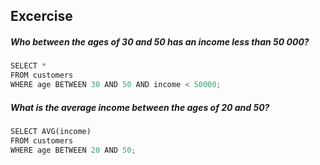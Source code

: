 ## Excercise
##### Who between the ages of 30 and 50 has an income less than 50 000?

```python
SELECT *
FROM customers
WHERE age BETWEEN 30 AND 50 AND income < 50000;
```

##### What is the average income between the ages of 20 and 50? 
```python
SELECT AVG(income)
FROM customers
WHERE age BETWEEN 20 AND 50;
```